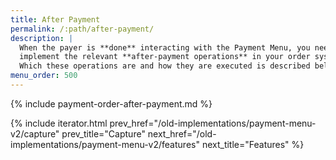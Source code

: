 ```yaml
---
title: After Payment
permalink: /:path/after-payment/
description: |
  When the payer is **done** interacting with the Payment Menu, you need to
  implement the relevant **after-payment operations** in your order system.
  Which these operations are and how they are executed is described below."
menu_order: 500
---
```


{% include payment-order-after-payment.md %}

{% include iterator.html prev_href="/old-implementations/payment-menu-v2/capture"
                         prev_title="Capture"
                         next_href="/old-implementations/payment-menu-v2/features"
                         next_title="Features" %}
